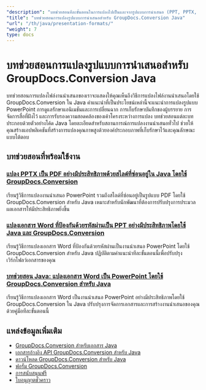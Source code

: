 ```yaml
---
"description": "บทช่วยสอนทีละขั้นตอนในการแปลงไปเป็นและจากรูปแบบการนำเสนอ (PPT, PPTX, ODP) โดยใช้ GroupDocs.Conversion สำหรับ Java"
"title": "บทช่วยสอนการแปลงรูปแบบการนำเสนอสำหรับ GroupDocs.Conversion Java"
"url": "/th/java/presentation-formats/"
"weight": 7
type: docs
---
```

# บทช่วยสอนการแปลงรูปแบบการนำเสนอสำหรับ GroupDocs.Conversion Java

บทช่วยสอนการแปลงไฟล์งานนำเสนอของเราจะแสดงให้คุณเห็นถึงวิธีการแปลงไฟล์งานนำเสนอโดยใช้ GroupDocs.Conversion ใน Java คำแนะนำที่เป็นประโยชน์เหล่านี้จะแนะนำการแปลงรูปแบบ PowerPoint การดูแลรักษาแอนิเมชันและการเปลี่ยนฉาก การเก็บรักษาบันทึกของผู้บรรยาย การจัดการสื่อที่ฝังไว้ และการรับรองความสอดคล้องของเค้าโครงระหว่างการแปลง บทช่วยสอนแต่ละบทประกอบด้วยตัวอย่างโค้ด Java โดยละเอียดสำหรับสถานการณ์การแปลงงานนำเสนอทั่วไป ช่วยให้คุณสร้างแอปพลิเคชันที่สร้างการแปลงคุณภาพสูงด้วยองค์ประกอบภาพที่เก็บรักษาไว้และคุณลักษณะแบบโต้ตอบ

## บทช่วยสอนที่พร้อมใช้งาน

### [แปลง PPTX เป็น PDF อย่างมีประสิทธิภาพด้วยสไลด์ที่ซ่อนอยู่ใน Java โดยใช้ GroupDocs.Conversion](./convert-pptx-hidden-slides-pdf-java/)
เรียนรู้วิธีการแปลงงานนำเสนอ PowerPoint รวมถึงสไลด์ที่ซ่อนอยู่เป็นรูปแบบ PDF โดยใช้ GroupDocs.Conversion สำหรับ Java เหมาะสำหรับนักพัฒนาที่ต้องการปรับปรุงการประมวลผลเอกสารให้มีประสิทธิภาพยิ่งขึ้น

### [แปลงเอกสาร Word ที่ป้องกันด้วยรหัสผ่านเป็น PPT อย่างมีประสิทธิภาพโดยใช้ Java และ GroupDocs.Conversion](./convert-password-protected-word-to-ppt-java/)
เรียนรู้วิธีการแปลงเอกสาร Word ที่ป้องกันด้วยรหัสผ่านเป็นงานนำเสนอ PowerPoint โดยใช้ GroupDocs.Conversion สำหรับ Java ปฏิบัติตามคำแนะนำทีละขั้นตอนนี้เพื่อปรับปรุงเวิร์กโฟลว์เอกสารของคุณ

### [บทช่วยสอน Java: แปลงเอกสาร Word เป็น PowerPoint โดยใช้ GroupDocs.Conversion สำหรับ Java](./java-groupdocs-conversion-word-to-ppt/)
เรียนรู้วิธีการแปลงเอกสาร Word เป็นงานนำเสนอ PowerPoint อย่างมีประสิทธิภาพโดยใช้ GroupDocs.Conversion ใน Java ปรับปรุงการจัดการเอกสารและการสร้างงานนำเสนอของคุณด้วยคู่มือทีละขั้นตอนนี้

## แหล่งข้อมูลเพิ่มเติม

- [GroupDocs.Conversion สำหรับเอกสาร Java](https://docs.groupdocs.com/conversion/java/)
- [เอกสารอ้างอิง API GroupDocs.Conversion สำหรับ Java](https://reference.groupdocs.com/conversion/java/)
- [ดาวน์โหลด GroupDocs.Conversion สำหรับ Java](https://releases.groupdocs.com/conversion/java/)
- [ฟอรั่ม GroupDocs.Conversion](https://forum.groupdocs.com/c/conversion)
- [การสนับสนุนฟรี](https://forum.groupdocs.com/)
- [ใบอนุญาตชั่วคราว](https://purchase.groupdocs.com/temporary-license/)